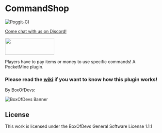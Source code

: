 # CommandShop

[![Poggit-CI](https://poggit.pmmp.io/ci.badge/BoxOfDevs/CommandShop/CommandShop)](https://poggit.pmmp.io/ci/BoxOfDevs/CommandShop/CommandShop)

[Come chat with us on Discord!](https://discord.gg/6RXsK7w)

[<img src="https://discordapp.com/assets/fc0b01fe10a0b8c602fb0106d8189d9b.png" width="162" height= "55">](https://discord.gg/6RXsK7w)

Players have to pay items or money to use specific commands! A PocketMine plugin.

### Please read the [wiki](https://github.com/BoxOfDevs/CommandShop/wiki) if you want to know how this plugin works!

By BoxOfDevs:

![BoxOfDevs Banner](http://files.himbeer.me/bod-banner.gif)

## License
This work is licensed under the BoxOfDevs General Software License 1.1.1
